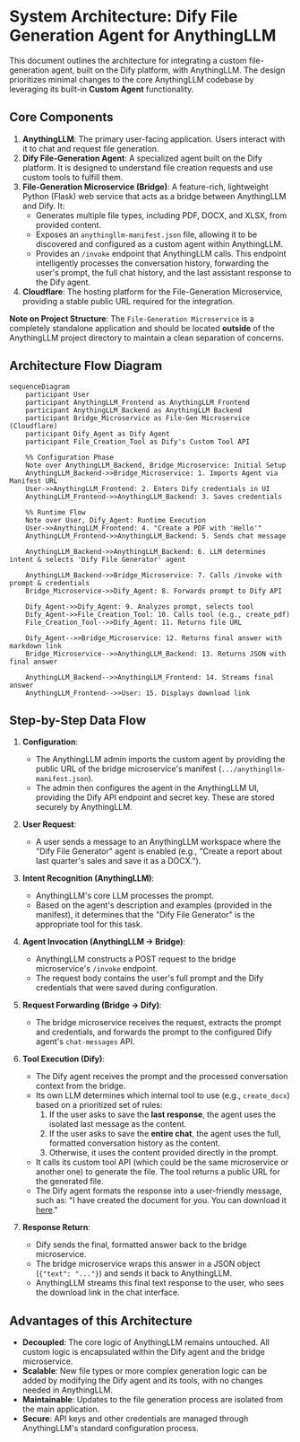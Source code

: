 # System Architecture: Dify File Generation Agent for AnythingLLM

This document outlines the architecture for integrating a custom file-generation agent, built on the Dify platform, with AnythingLLM. The design prioritizes minimal changes to the core AnythingLLM codebase by leveraging its built-in **Custom Agent** functionality.

## Core Components

1.  **AnythingLLM**: The primary user-facing application. Users interact with it to chat and request file generation.
2.  **Dify File-Generation Agent**: A specialized agent built on the Dify platform. It is designed to understand file creation requests and use custom tools to fulfill them.
3.  **File-Generation Microservice (Bridge)**: A feature-rich, lightweight Python (Flask) web service that acts as a bridge between AnythingLLM and Dify. It:
    *   Generates multiple file types, including PDF, DOCX, and XLSX, from provided content.
    *   Exposes an `anythingllm-manifest.json` file, allowing it to be discovered and configured as a custom agent within AnythingLLM.
    *   Provides an `/invoke` endpoint that AnythingLLM calls. This endpoint intelligently processes the conversation history, forwarding the user's prompt, the full chat history, and the last assistant response to the Dify agent.
4.  **Cloudflare**: The hosting platform for the File-Generation Microservice, providing a stable public URL required for the integration.

**Note on Project Structure**: The `File-Generation Microservice` is a completely standalone application and should be located **outside** of the AnythingLLM project directory to maintain a clean separation of concerns.

## Architecture Flow Diagram

```mermaid
sequenceDiagram
    participant User
    participant AnythingLLM_Frontend as AnythingLLM Frontend
    participant AnythingLLM_Backend as AnythingLLM Backend
    participant Bridge_Microservice as File-Gen Microservice (Cloudflare)
    participant Dify_Agent as Dify Agent
    participant File_Creation_Tool as Dify's Custom Tool API

    %% Configuration Phase
    Note over AnythingLLM_Backend, Bridge_Microservice: Initial Setup
    AnythingLLM_Backend->>Bridge_Microservice: 1. Imports Agent via Manifest URL
    User->>AnythingLLM_Frontend: 2. Enters Dify credentials in UI
    AnythingLLM_Frontend->>AnythingLLM_Backend: 3. Saves credentials

    %% Runtime Flow
    Note over User, Dify_Agent: Runtime Execution
    User->>AnythingLLM_Frontend: 4. "Create a PDF with 'Hello'"
    AnythingLLM_Frontend->>AnythingLLM_Backend: 5. Sends chat message
    
    AnythingLLM_Backend->>AnythingLLM_Backend: 6. LLM determines intent & selects 'Dify File Generator' agent
    
    AnythingLLM_Backend->>Bridge_Microservice: 7. Calls /invoke with prompt & credentials
    Bridge_Microservice->>Dify_Agent: 8. Forwards prompt to Dify API
    
    Dify_Agent->>Dify_Agent: 9. Analyzes prompt, selects tool
    Dify_Agent->>File_Creation_Tool: 10. Calls tool (e.g., create_pdf)
    File_Creation_Tool-->>Dify_Agent: 11. Returns file URL
    
    Dify_Agent-->>Bridge_Microservice: 12. Returns final answer with markdown link
    Bridge_Microservice-->>AnythingLLM_Backend: 13. Returns JSON with final answer
    
    AnythingLLM_Backend-->>AnythingLLM_Frontend: 14. Streams final answer
    AnythingLLM_Frontend-->>User: 15. Displays download link
```

## Step-by-Step Data Flow

1.  **Configuration**:
    *   The AnythingLLM admin imports the custom agent by providing the public URL of the bridge microservice's manifest (`.../anythingllm-manifest.json`).
    *   The admin then configures the agent in the AnythingLLM UI, providing the Dify API endpoint and secret key. These are stored securely by AnythingLLM.

2.  **User Request**:
    *   A user sends a message to an AnythingLLM workspace where the "Dify File Generator" agent is enabled (e.g., "Create a report about last quarter's sales and save it as a DOCX.").

3.  **Intent Recognition (AnythingLLM)**:
    *   AnythingLLM's core LLM processes the prompt.
    *   Based on the agent's description and examples (provided in the manifest), it determines that the "Dify File Generator" is the appropriate tool for this task.

4.  **Agent Invocation (AnythingLLM -> Bridge)**:
    *   AnythingLLM constructs a POST request to the bridge microservice's `/invoke` endpoint.
    *   The request body contains the user's full prompt and the Dify credentials that were saved during configuration.

5.  **Request Forwarding (Bridge -> Dify)**:
    *   The bridge microservice receives the request, extracts the prompt and credentials, and forwards the prompt to the configured Dify agent's `chat-messages` API.

6.  **Tool Execution (Dify)**:
    *   The Dify agent receives the prompt and the processed conversation context from the bridge.
    *   Its own LLM determines which internal tool to use (e.g., `create_docx`) based on a prioritized set of rules:
        1.  If the user asks to save the **last response**, the agent uses the isolated last message as the content.
        2.  If the user asks to save the **entire chat**, the agent uses the full, formatted conversation history as the content.
        3.  Otherwise, it uses the content provided directly in the prompt.
    *   It calls its custom tool API (which could be the same microservice or another one) to generate the file. The tool returns a public URL for the generated file.
    *   The Dify agent formats the response into a user-friendly message, such as: "I have created the document for you. You can download it [here](URL)."

7.  **Response Return**:
    *   Dify sends the final, formatted answer back to the bridge microservice.
    *   The bridge microservice wraps this answer in a JSON object (`{"text": "..."}`) and sends it back to AnythingLLM.
    *   AnythingLLM streams this final text response to the user, who sees the download link in the chat interface.

## Advantages of this Architecture

*   **Decoupled**: The core logic of AnythingLLM remains untouched. All custom logic is encapsulated within the Dify agent and the bridge microservice.
*   **Scalable**: New file types or more complex generation logic can be added by modifying the Dify agent and its tools, with no changes needed in AnythingLLM.
*   **Maintainable**: Updates to the file generation process are isolated from the main application.
*   **Secure**: API keys and other credentials are managed through AnythingLLM's standard configuration process.
